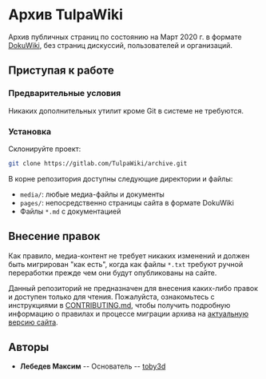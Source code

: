 # Архив TulpaWiki

Архив публичных страниц по состоянию на Март 2020 г. в формате [DokuWiki](https://dokuwiki.org/), без страниц дискуссий, пользователей и организаций.

## Приступая к работе

### Предварительные условия

Никаких дополнительных утилит кроме Git в системе не требуются.

### Установка

Склонируйте проект:

```bash
git clone https://gitlab.com/TulpaWiki/archive.git
```

В корне репозитория доступны следующие директории и файлы:
* `media/`: любые медиа-файлы и документы
* `pages/`: непосредственно страницы сайта в формате DokuWiki
* Файлы `*.md` с документацией

## Внесение правок

Как правило, медиа-контент не требует никаких изменений и должен быть мигрирован "как есть", когда как файлы `*.txt` требуют ручной переработки прежде чем они будут опубликованы на сайте.

Данный репозиторий не предназначен для внесения каких-либо правок и доступен только для чтения. Пожалуйста, ознакомьтесь с инструкциями в [CONTRIBUTING.md](CONTRIBUTING.md), чтобы получить подробную информацию о правилах и процессе миграции архива на [актуальную версию сайта](/TulpaWiki/tulpawiki.gitlab.io).

## Авторы

* **Лебедев Максим** -- Основатель -- [toby3d](https://toby3d.me/)
